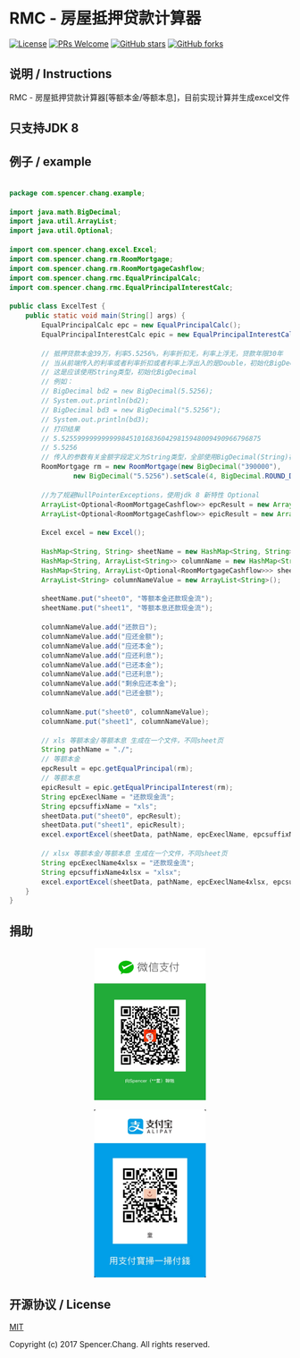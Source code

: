 # RMC - 房屋抵押贷款计算器

[![License](https://img.shields.io/badge/license-MIT-blue.svg)](https://github.com/SpencerZhang/RoomMortgageCalculator/LICENSE.md)
[![PRs Welcome](https://img.shields.io/badge/PRs-welcome-brightgreen.svg)](https://github.com/SpencerZhang/RoomMortgageCalculator/pulls)
[![GitHub stars](https://img.shields.io/github/stars/SpencerZhang/RoomMortgageCalculator.svg?style=social&label=Stars)](https://github.com/SpencerZhang/RoomMortgageCalculator)
[![GitHub forks](https://img.shields.io/github/forks/SpencerZhang/RoomMortgageCalculator.svg?style=social&label=Fork)](https://github.com/SpencerZhang/RoomMortgageCalculator)

## 说明 / Instructions

RMC - 房屋抵押贷款计算器[等额本金/等额本息]，目前实现计算并生成excel文件

## 只支持JDK 8

## 例子 / example

```java

package com.spencer.chang.example;

import java.math.BigDecimal;
import java.util.ArrayList;
import java.util.Optional;

import com.spencer.chang.excel.Excel;
import com.spencer.chang.rm.RoomMortgage;
import com.spencer.chang.rm.RoomMortgageCashflow;
import com.spencer.chang.rmc.EqualPrincipalCalc;
import com.spencer.chang.rmc.EqualPrincipalInterestCalc;

public class ExcelTest {
	public static void main(String[] args) {
		EqualPrincipalCalc epc = new EqualPrincipalCalc();
		EqualPrincipalInterestCalc epic = new EqualPrincipalInterestCalc();
		
		// 抵押贷款本金39万，利率5.5256%，利率折扣无，利率上浮无，贷款年限30年
		// 当从前端传入的利率或者利率折扣或者利率上浮出入的是Double，初始化BigDecimal,值会不等传入的值。
		// 这是应该使用String类型，初始化BigDecimal
		// 例如：
		// BigDecimal bd2 = new BigDecimal(5.5256);
		// System.out.println(bd2);
		// BigDecimal bd3 = new BigDecimal("5.5256");
		// System.out.println(bd3);
		// 打印结果
		// 5.52559999999999984510168360429815948009490966796875
		// 5.5256
		// 传入的参数有关金额字段定义为String类型，全部使用BigDecimal(String)初始化。保证精确计算
		RoomMortgage rm = new RoomMortgage(new BigDecimal("390000"),
				new BigDecimal("5.5256").setScale(4, BigDecimal.ROUND_DOWN), null, null, 30);
		
		//为了规避NullPointerExceptions，使用jdk 8 新特性 Optional
		ArrayList<Optional<RoomMortgageCashflow>> epcResult = new ArrayList<Optional<RoomMortgageCashflow>>();
		ArrayList<Optional<RoomMortgageCashflow>> epicResult = new ArrayList<Optional<RoomMortgageCashflow>>();
		
		Excel excel = new Excel();
		
		HashMap<String, String> sheetName = new HashMap<String, String>();
		HashMap<String, ArrayList<String>> columnName = new HashMap<String, ArrayList<String>>();
		HashMap<String, ArrayList<Optional<RoomMortgageCashflow>>> sheetData = new HashMap<String, ArrayList<Optional<RoomMortgageCashflow>>>();
		ArrayList<String> columnNameValue = new ArrayList<String>();
		
		sheetName.put("sheet0", "等额本金还款现金流");
		sheetName.put("sheet1", "等额本息还款现金流");

		columnNameValue.add("还款日");
		columnNameValue.add("应还金额");
		columnNameValue.add("应还本金");
		columnNameValue.add("应还利息");
		columnNameValue.add("已还本金");
		columnNameValue.add("已还利息");
		columnNameValue.add("剩余应还本金");
		columnNameValue.add("已还金额");

		columnName.put("sheet0", columnNameValue);
		columnName.put("sheet1", columnNameValue);

		// xls 等额本金/等额本息 生成在一个文件，不同sheet页
		String pathName = "./";
		// 等额本金
		epcResult = epc.getEqualPrincipal(rm);
		// 等额本息
		epicResult = epic.getEqualPrincipalInterest(rm);
		String epcExeclName = "还款现金流";
		String epcsuffixName = "xls";
		sheetData.put("sheet0", epcResult);
		sheetData.put("sheet1", epicResult);
		excel.exportExcel(sheetData, pathName, epcExeclName, epcsuffixName, sheetName, columnName);

		// xlsx 等额本金/等额本息 生成在一个文件，不同sheet页
		String epcExeclName4xlsx = "还款现金流";
		String epcsuffixName4xlsx = "xlsx";
		excel.exportExcel(sheetData, pathName, epcExeclName4xlsx, epcsuffixName4xlsx, sheetName, columnName);
	}
}
```

## 捐助

<p align="center">
<img src="./resource/IMG_0783.JPG" alt="WeChat" title="WeChat" width="200"/>
</p>
<p align="center">
<img src="./resource/IMG_0784.JPG" alt="AliPay" title="AliPay" width="200"/>
</p>


## 开源协议 / License

[MIT](http://opensource.org/licenses/MIT)

Copyright (c) 2017 Spencer.Chang. All rights reserved.

